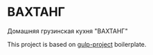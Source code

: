 # ВАХТАНГ

Домашняя грузинская кухня "ВАХТАНГ"

This project is based on [gulp-project](https://gitlab.com/relevant-team/gulp-project) boilerplate.